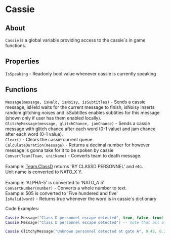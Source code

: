 # Cassie

## About
`Cassie` is a global variable providing access to the cassie´s in game functions.

## Properties
`IsSpeaking` - Readonly bool value whenever cassie is currently speaking

## Functions
`Message(message, isHeld, isNoisy, isSubtitles)` - Sends a cassie message, isHeld waits for the current message to finish, isNoisy inserts random glitching noises and isSubtitles enables subtitles for this message (shown only if user has them enabled locally).<br>
`GlitchyMessage(message, glitchChance, jamChance)` - Sends a cassie message with glitch chance after each word (0-1 value) and jam chance after each word (0-1 value).<br>
`Clear()` - Clears the cassie current queue.<br>
`CalculateDuration(message)` - Returns a decimal number for however message is gonna take for it to be spoken by cassie<br>
`ConvertTeam(Team, unitName)` - Converts team to death message.
<br><br> 
Example: [Team.ClassD](https://github.com/davidsebesta1/LuaLabPlugin/blob/master/Docs/Objects/Enums/Team.md) returns 'BY CLASSD PERSONNEL' and etc. <br>
Unit name is converted to NATO_X Y.
<br><br>
Example: 'ALPHA-5' is converted to 'NATO_A 5'<br>
`ConvertNumber(number)` - Converts a whole number to text.<br>
Example: 505 is converted to 'Five hundered and five'<br>
`IsValid(word)` - Returns true whenever the word is in cassie´s dictionary<br>

Code Examples:

```lua
Cassie.Message("Class D personnel escape detected", true, false, true)
Cassie.Message("Class D personnel escape detected") -- note that all of these boolean values are optional in this case and can be ignored if needed

Cassie.GlitchyMessage("Unknown personnel detected at gate A", 0.45, 0.3)
```

